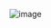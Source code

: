 ![image](https://user-images.githubusercontent.com/113557375/200171658-44b6efff-c255-401e-b5e6-928f7131e876.png)
